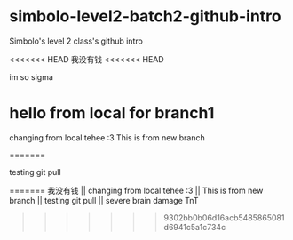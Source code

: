 # simbolo-level2-batch2-github-intro
Simbolo's level 2 class's github intro

<<<<<<< HEAD
我没有钱
<<<<<<< HEAD

im so sigma

hello from local for branch1
=======
changing from local tehee :3
This is from new branch

=======

testing git pull

=======
我没有钱 || 
changing from local tehee :3 ||
This is from new branch || 
testing git pull || 
severe brain damage TnT
>>>>>>> 9302bb0b06d16acb5485865081d6941c5a1c734c
